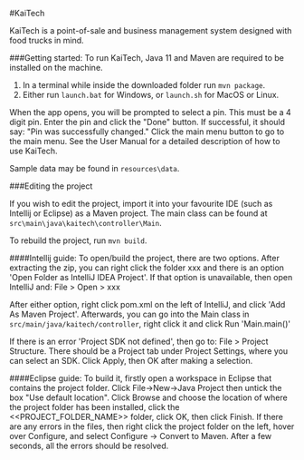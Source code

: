 #KaiTech

KaiTech is a point-of-sale and business management system designed with food trucks in mind.

###Getting started:
To run KaiTech, Java 11 and Maven are required to be installed on the machine.
1. In a terminal while inside the downloaded folder run `mvn package`.
2. Either run `launch.bat` for Windows, or `launch.sh` for MacOS or Linux.

When the app opens, you will be prompted to select a pin. This must be a 4 digit pin. Enter the pin
and click the "Done" button. If successful, it should say: "Pin was successfully changed." Click the 
main menu button to go to the main menu. See the User Manual for a detailed description of how to
use KaiTech.

Sample data may be found in `resources\data`.


###Editing the project

If you wish to edit the project, import it into your favourite IDE
(such as Intellij or Eclipse) as a Maven project. The main class can be found at `src\main\java\kaitech\controller\Main`.

To rebuild the project, run `mvn build`.

####Intellij guide:
To open/build the project, there are two options. After extracting the zip, you can right
click the folder xxx and there is an option 'Open Folder as IntelliJ IDEA Project'. If
that option is unavailable, then open IntelliJ and:
File > Open > xxx

After either option, right click pom.xml on the left of IntelliJ, and click 'Add As Maven Project'.
Afterwards, you can go into the Main class in `src/main/java/kaitech/controller`, right click it and
click Run 'Main.main()'

If there is an error 'Project SDK not defined', then go to: File > Project Structure. There should be
a Project tab under Project Settings, where you can select an SDK. Click Apply, then OK after making
a selection.

####Eclipse guide:
To build it, firstly open a workspace in Eclipse that contains
the project folder. Click File->New->Java Project then 
untick the box "Use default location". Click Browse and choose the location of where
the project folder has been installed, click the <<PROJECT_FOLDER_NAME>> folder, click OK, 
then click Finish. If there are any errors in the files, then right click the project folder
on the left, hover over Configure, and select Configure -> Convert to Maven. After a few
seconds, all the errors should be resolved.